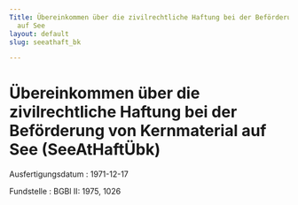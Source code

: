 ```yaml
---
Title: Übereinkommen über die zivilrechtliche Haftung bei der Beförderung von Kernmaterial
  auf See
layout: default
slug: seeathaft_bk

---
```


# Übereinkommen über die zivilrechtliche Haftung bei der Beförderung von Kernmaterial auf See (SeeAtHaftÜbk)

Ausfertigungsdatum
:   1971-12-17

Fundstelle
:   BGBl II: 1975, 1026

